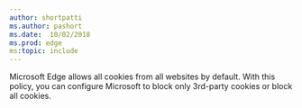 ```yaml
---
author: shortpatti
ms.author: pashort
ms.date:  10/02/2018
ms.prod: edge
ms:topic: include
---
```


Microsoft Edge allows all cookies from all websites by default.  With this policy, you can configure Microsoft to block only 3rd-party cookies or block all cookies. 